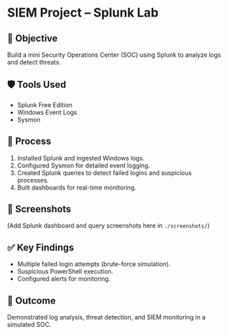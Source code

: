 # SIEM Project – Splunk Lab

## 🎯 Objective
Build a mini Security Operations Center (SOC) using Splunk to analyze logs and detect threats.

## 🛡 Tools Used
- Splunk Free Edition
- Windows Event Logs
- Sysmon

## 📝 Process
1. Installed Splunk and ingested Windows logs.
2. Configured Sysmon for detailed event logging.
3. Created Splunk queries to detect failed logins and suspicious processes.
4. Built dashboards for real-time monitoring.

## 📸 Screenshots
(Add Splunk dashboard and query screenshots here in `./screenshots/`)

## ✅ Key Findings
- Multiple failed login attempts (brute-force simulation).
- Suspicious PowerShell execution.
- Configured alerts for monitoring.

## 📌 Outcome
Demonstrated log analysis, threat detection, and SIEM monitoring in a simulated SOC.

